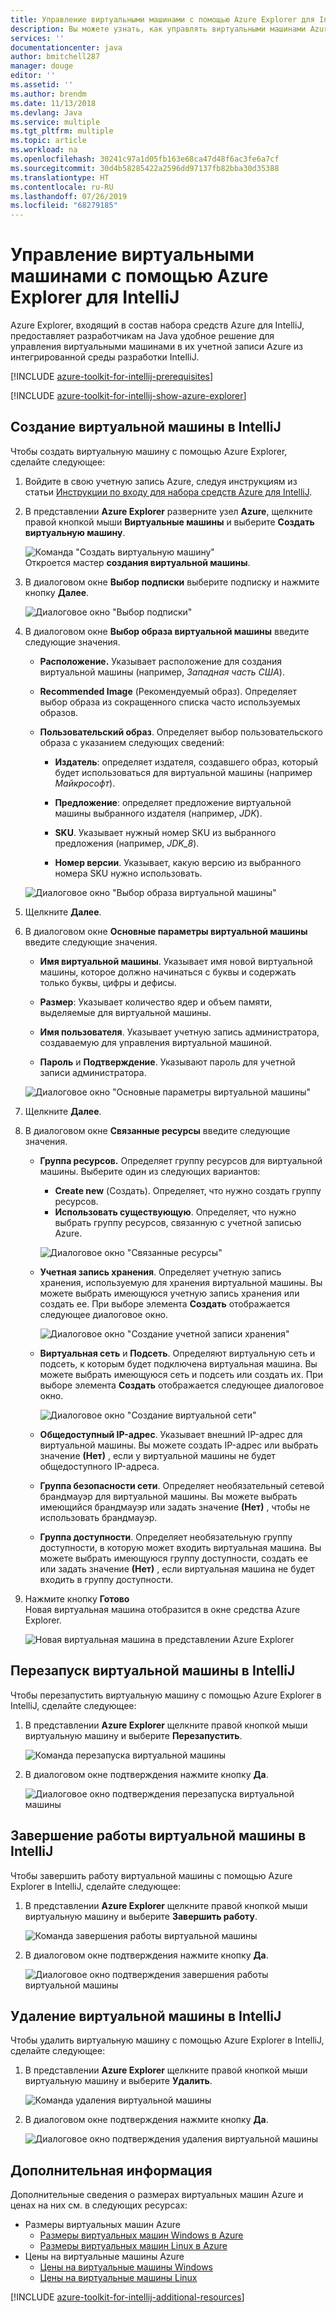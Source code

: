 ```yaml
---
title: Управление виртуальными машинами с помощью Azure Explorer для IntelliJ
description: Вы можете узнать, как управлять виртуальными машинами Azure с помощью Azure Explorer для IntelliJ.
services: ''
documentationcenter: java
author: bmitchell287
manager: douge
editor: ''
ms.assetid: ''
ms.author: brendm
ms.date: 11/13/2018
ms.devlang: Java
ms.service: multiple
ms.tgt_pltfrm: multiple
ms.topic: article
ms.workload: na
ms.openlocfilehash: 30241c97a1d05fb163e68ca47d48f6ac3fe6a7cf
ms.sourcegitcommit: 30d4b58285422a2596dd97137fb82bba30d35388
ms.translationtype: HT
ms.contentlocale: ru-RU
ms.lasthandoff: 07/26/2019
ms.locfileid: "68279185"
---
```

# <a name="manage-virtual-machines-by-using-the-azure-explorer-for-intellij"></a>Управление виртуальными машинами с помощью Azure Explorer для IntelliJ

Azure Explorer, входящий в состав набора средств Azure для IntelliJ, предоставляет разработчикам на Java удобное решение для управления виртуальными машинами в их учетной записи Azure из интегрированной среды разработки IntelliJ.

[!INCLUDE [azure-toolkit-for-intellij-prerequisites](../includes/azure-toolkit-for-intellij-prerequisites.md)]

[!INCLUDE [azure-toolkit-for-intellij-show-azure-explorer](../includes/azure-toolkit-for-intellij-show-azure-explorer.md)]

## <a name="create-a-virtual-machine-in-intellij"></a>Создание виртуальной машины в IntelliJ

Чтобы создать виртуальную машину с помощью Azure Explorer, сделайте следующее: 

1. Войдите в свою учетную запись Azure, следуя инструкциям из статьи [Инструкции по входу для набора средств Azure для IntelliJ].

2. В представлении **Azure Explorer** разверните узел **Azure**, щелкните правой кнопкой мыши **Виртуальные машины** и выберите **Создать виртуальную машину**. 

   ![Команда "Создать виртуальную машину"][CR01]  
    Откроется мастер **создания виртуальной машины**.

3. В диалоговом окне **Выбор подписки** выберите подписку и нажмите кнопку **Далее**. 

   ![Диалоговое окно "Выбор подписки"][CR02]

4. В диалоговом окне **Выбор образа виртуальной машины** введите следующие значения.

   * **Расположение.** Указывает расположение для создания виртуальной машины (например, *Западная часть США*). 

   * **Recommended Image** (Рекомендуемый образ). Определяет выбор образа из сокращенного списка часто используемых образов.

   * **Пользовательский образ**. Определяет выбор пользовательского образа с указанием следующих сведений:

      * **Издатель**: определяет издателя, создавшего образ, который будет использоваться для виртуальной машины (например *Майкрософт*).

      * **Предложение**: определяет предложение виртуальной машины выбранного издателя (например, *JDK*).

      * **SKU**. Указывает нужный номер SKU из выбранного предложения (например, *JDK_8*).

      * **Номер версии**. Указывает, какую версию из выбранного номера SKU нужно использовать.

   ![Диалоговое окно "Выбор образа виртуальной машины"][CR03]

5. Щелкните **Далее**. 

6. В диалоговом окне **Основные параметры виртуальной машины** введите следующие значения.

   * **Имя виртуальной машины**. Указывает имя новой виртуальной машины, которое должно начинаться с буквы и содержать только буквы, цифры и дефисы.

   * **Размер**: Указывает количество ядер и объем памяти, выделяемые для виртуальной машины.

   * **Имя пользователя**. Указывает учетную запись администратора, создаваемую для управления виртуальной машиной.

   * **Пароль** и **Подтверждение**. Указывают пароль для учетной записи администратора.

   ![Диалоговое окно "Основные параметры виртуальной машины"][CR04]

7. Щелкните **Далее**. 

8. В диалоговом окне **Связанные ресурсы** введите следующие значения.

   * **Группа ресурсов.** Определяет группу ресурсов для виртуальной машины. Выберите один из следующих вариантов:
      * **Create new** (Создать). Определяет, что нужно создать группу ресурсов.
      * **Использовать существующую**. Определяет, что нужно выбрать группу ресурсов, связанную с учетной записью Azure.

       ![Диалоговое окно "Связанные ресурсы"][CR07]

   * **Учетная запись хранения**. Определяет учетную запись хранения, используемую для хранения виртуальной машины. Вы можете выбрать имеющуюся учетную запись хранения или создать ее. При выборе элемента **Создать** отображается следующее диалоговое окно.

      ![Диалоговое окно "Создание учетной записи хранения"][CR05]

   * **Виртуальная сеть** и **Подсеть**. Определяют виртуальную сеть и подсеть, к которым будет подключена виртуальная машина. Вы можете выбрать имеющуюся сеть и подсеть или создать их. При выборе элемента **Создать** отображается следующее диалоговое окно.

      ![Диалоговое окно "Создание виртуальной сети"][CR06]

   * **Общедоступный IP-адрес**. Указывает внешний IP-адрес для виртуальной машины. Вы можете создать IP-адрес или выбрать значение **(Нет)** , если у виртуальной машины не будет общедоступного IP-адреса. 

   * **Группа безопасности сети**. Определяет необязательный сетевой брандмауэр для виртуальной машины. Вы можете выбрать имеющийся брандмауэр или задать значение **(Нет)** , чтобы не использовать брандмауэр. 

   * **Группа доступности**. Определяет необязательную группу доступности, в которую может входить виртуальная машина. Вы можете выбрать имеющуюся группу доступности, создать ее или задать значение **(Нет)** , если виртуальная машина не будет входить в группу доступности.

9. Нажмите кнопку **Готово**  
    Новая виртуальная машина отобразится в окне средства Azure Explorer. 

   ![Новая виртуальная машина в представлении Azure Explorer][CR08]

## <a name="restart-a-virtual-machine-in-intellij"></a>Перезапуск виртуальной машины в IntelliJ

Чтобы перезапустить виртуальную машину с помощью Azure Explorer в IntelliJ, сделайте следующее:

1. В представлении **Azure Explorer** щелкните правой кнопкой мыши виртуальную машину и выберите **Перезапустить**.

   ![Команда перезапуска виртуальной машины][RE01]

2. В диалоговом окне подтверждения нажмите кнопку **Да**. 

   ![Диалоговое окно подтверждения перезапуска виртуальной машины][RE02]

## <a name="shut-down-a-virtual-machine-in-intellij"></a>Завершение работы виртуальной машины в IntelliJ

Чтобы завершить работу виртуальной машины с помощью Azure Explorer в IntelliJ, сделайте следующее:

1. В представлении **Azure Explorer** щелкните правой кнопкой мыши виртуальную машину и выберите **Завершить работу**.

   ![Команда завершения работы виртуальной машины][SH01]

2. В диалоговом окне подтверждения нажмите кнопку **Да**. 

   ![Диалоговое окно подтверждения завершения работы виртуальной машины][SH02]

## <a name="delete-a-virtual-machine-in-intellij"></a>Удаление виртуальной машины в IntelliJ

Чтобы удалить виртуальную машину с помощью Azure Explorer в IntelliJ, сделайте следующее:

1. В представлении **Azure Explorer** щелкните правой кнопкой мыши виртуальную машину и выберите **Удалить**.

   ![Команда удаления виртуальной машины][DE01]

2. В диалоговом окне подтверждения нажмите кнопку **Да**. 

   ![Диалоговое окно подтверждения удаления виртуальной машины][DE02]

## <a name="next-steps"></a>Дополнительная информация

Дополнительные сведения о размерах виртуальных машин Azure и ценах на них см. в следующих ресурсах:

* Размеры виртуальных машин Azure
  * [Размеры виртуальных машин Windows в Azure]
  * [Размеры виртуальных машин Linux в Azure]
* Цены на виртуальные машины Azure
  * [Цены на виртуальные машины Windows]
  * [Цены на виртуальные машины Linux]

[!INCLUDE [azure-toolkit-for-intellij-additional-resources](../includes/azure-toolkit-for-intellij-additional-resources.md)]

<!-- URL List -->

[Инструкции по входу для набора средств Azure для IntelliJ]: ./azure-toolkit-for-intellij-sign-in-instructions.md
[Размеры виртуальных машин Windows в Azure]: /azure/virtual-machines/virtual-machines-windows-sizes
[Размеры виртуальных машин Linux в Azure]: /azure/virtual-machines/virtual-machines-linux-sizes
[Цены на виртуальные машины Windows]: https://azure.microsoft.com/pricing/details/virtual-machines/windows/
[Цены на виртуальные машины Linux]: https://azure.microsoft.com/pricing/details/virtual-machines/linux/

<!-- IMG List -->

[RE01]: media/azure-toolkit-for-intellij-managing-virtual-machines-using-azure-explorer/RE01.png
[RE02]: media/azure-toolkit-for-intellij-managing-virtual-machines-using-azure-explorer/RE02.png

[SH01]: media/azure-toolkit-for-intellij-managing-virtual-machines-using-azure-explorer/SH01.png
[SH02]: media/azure-toolkit-for-intellij-managing-virtual-machines-using-azure-explorer/SH02.png

[DE01]: media/azure-toolkit-for-intellij-managing-virtual-machines-using-azure-explorer/DE01.png
[DE02]: media/azure-toolkit-for-intellij-managing-virtual-machines-using-azure-explorer/DE02.png

[CR01]: media/azure-toolkit-for-intellij-managing-virtual-machines-using-azure-explorer/CR01.png
[CR02]: media/azure-toolkit-for-intellij-managing-virtual-machines-using-azure-explorer/CR02.png
[CR03]: media/azure-toolkit-for-intellij-managing-virtual-machines-using-azure-explorer/CR03.png
[CR04]: media/azure-toolkit-for-intellij-managing-virtual-machines-using-azure-explorer/CR04.png
[CR05]: media/azure-toolkit-for-intellij-managing-virtual-machines-using-azure-explorer/CR05.png
[CR06]: media/azure-toolkit-for-intellij-managing-virtual-machines-using-azure-explorer/CR06.png
[CR07]: media/azure-toolkit-for-intellij-managing-virtual-machines-using-azure-explorer/CR07.png
[CR08]: media/azure-toolkit-for-intellij-managing-virtual-machines-using-azure-explorer/CR08.png
